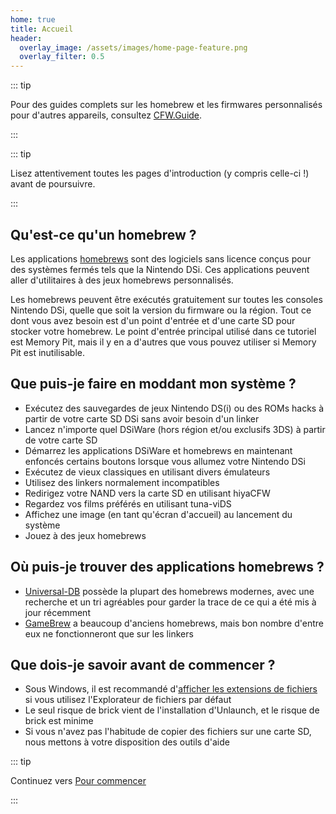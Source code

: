 ```yaml
---
home: true
title: Accueil
header:
  overlay_image: /assets/images/home-page-feature.png
  overlay_filter: 0.5
---
```


::: tip

Pour des guides complets sur les homebrew et les firmwares personnalisés pour d'autres appareils, consultez [CFW.Guide](https://cfw.guide/).

:::

::: tip

Lisez attentivement toutes les pages d'introduction (y compris celle-ci !) avant de poursuivre.

:::

## Qu'est-ce qu'un homebrew ?

Les applications [homebrews](https://fr.wikipedia.org/wiki/Homebrew_(jeu_vidéo)) sont des logiciels sans licence conçus pour des systèmes fermés tels que la Nintendo DSi. Ces applications peuvent aller d'utilitaires à des jeux homebrews personnalisés.

Les homebrews peuvent être exécutés gratuitement sur toutes les consoles Nintendo DSi, quelle que soit la version du firmware ou la région. Tout ce dont vous avez besoin est d'un point d'entrée et d'une carte SD pour stocker votre homebrew. Le point d'entrée principal utilisé dans ce tutoriel est Memory Pit, mais il y en a d'autres que vous pouvez utiliser si Memory Pit est inutilisable.

## Que puis-je faire en moddant mon système ?

- Exécutez des sauvegardes de jeux Nintendo DS(i) ou des ROMs hacks à partir de votre carte SD DSi sans avoir besoin d'un linker
- Lancez n'importe quel DSiWare (hors région et/ou exclusifs 3DS) à partir de votre carte SD
- Démarrez les applications DSiWare et homebrews en maintenant enfoncés certains boutons lorsque vous allumez votre Nintendo DSi
- Exécutez de vieux classiques en utilisant divers émulateurs
- Utilisez des linkers normalement incompatibles
- Redirigez votre NAND vers la carte SD en utilisant hiyaCFW
- Regardez vos films préférés en utilisant tuna-viDS
- Affichez une image (en tant qu'écran d'accueil) au lancement du système
- Jouez à des jeux homebrews

## Où puis-je trouver des applications homebrews ?

- [Universal-DB](https://db.universal-team.net/ds) possède la plupart des homebrews modernes, avec une recherche et un tri agréables pour garder la trace de ce qui a été mis à jour récemment
- [GameBrew](https://www.gamebrew.org/wiki/List_of_all_DS_homebrew) a beaucoup d'anciens homebrews, mais bon nombre d'entre eux ne fonctionneront que sur les linkers

## Que dois-je savoir avant de commencer ?

- Sous Windows, il est recommandé d'[afficher les extensions de fichiers](file-extensions-windows.html) si vous utilisez l'Explorateur de fichiers par défaut
- Le seul risque de brick vient de l'installation d'Unlaunch, et le risque de brick est minime
- Si vous n'avez pas l'habitude de copier des fichiers sur une carte SD, nous mettons à votre disposition des outils d'aide

::: tip

Continuez vers [Pour commencer](get-started.html)

:::
